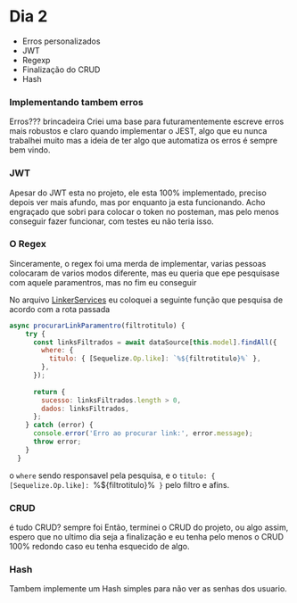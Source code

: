# Dia 2

- Erros personalizados
- JWT
- Regexp
- Finalização do CRUD
- Hash

### Implementando tambem erros
Erros??? brincadeira
Criei uma base para futuramentemente escreve erros mais robustos e claro quando implementar o JEST, algo que eu nunca trabalhei muito mas a ideia de ter algo que automatiza os erros é sempre bem vindo.

### JWT 
Apesar do JWT esta no projeto, ele esta 100% implementado, preciso depois ver mais afundo, mas por enquanto ja esta funcionando.
Acho engraçado que sobri para colocar o token no posteman, mas pelo menos conseguir fazer funcionar, com testes eu não teria isso.
### O Regex
Sinceramente, o regex foi uma merda de implementar, varias pessoas colocaram de varios modos diferente, mas eu queria que epe pesquisase com aquele paramentros, mas no fim eu conseguir

No arquivo [LinkerServices](../Api/src/services/LinkerServices.js) eu coloquei a seguinte função que pesquisa de acordo com a rota passada

```javascript
async procurarLinkParamentro(filtrotitulo) {
    try {
      const linksFiltrados = await dataSource[this.model].findAll({
        where: {
          titulo: { [Sequelize.Op.like]: `%${filtrotitulo}%` },
        },
      });
  
      return {
        sucesso: linksFiltrados.length > 0,
        dados: linksFiltrados,
      };
    } catch (error) {
      console.error('Erro ao procurar link:', error.message);
      throw error;
    }
  }
  ```
  o ``where`` sendo responsavel pela pesquisa, e o `titulo: { [Sequelize.Op.like]: `%${filtrotitulo}%` }` pelo filtro e afins.

### CRUD
é tudo CRUD? 
sempre foi
Então, terminei o CRUD do projeto, ou algo assim, espero que no ultimo dia seja a finalização e eu tenha pelo menos o CRUD 100% redondo caso eu tenha esquecido de algo.

### Hash
Tambem implemente um Hash simples para não ver as senhas dos usuario.